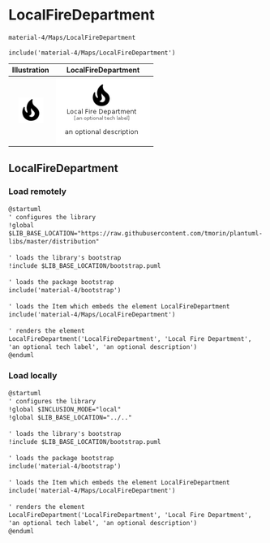 # LocalFireDepartment


```text
material-4/Maps/LocalFireDepartment
```

```text
include('material-4/Maps/LocalFireDepartment')
```



| Illustration | LocalFireDepartment |
| :---: | :---: |
| ![illustration for Illustration](../../material-4/Maps/LocalFireDepartment.png) | ![illustration for LocalFireDepartment](../../material-4/Maps/LocalFireDepartment.Local.png) |




## LocalFireDepartment

### Load remotely
```plantuml
@startuml
' configures the library
!global $LIB_BASE_LOCATION="https://raw.githubusercontent.com/tmorin/plantuml-libs/master/distribution"

' loads the library's bootstrap
!include $LIB_BASE_LOCATION/bootstrap.puml

' loads the package bootstrap
include('material-4/bootstrap')

' loads the Item which embeds the element LocalFireDepartment
include('material-4/Maps/LocalFireDepartment')

' renders the element
LocalFireDepartment('LocalFireDepartment', 'Local Fire Department', 'an optional tech label', 'an optional description')
@enduml
```

### Load locally
```plantuml
@startuml
' configures the library
!global $INCLUSION_MODE="local"
!global $LIB_BASE_LOCATION="../.."

' loads the library's bootstrap
!include $LIB_BASE_LOCATION/bootstrap.puml

' loads the package bootstrap
include('material-4/bootstrap')

' loads the Item which embeds the element LocalFireDepartment
include('material-4/Maps/LocalFireDepartment')

' renders the element
LocalFireDepartment('LocalFireDepartment', 'Local Fire Department', 'an optional tech label', 'an optional description')
@enduml
```

